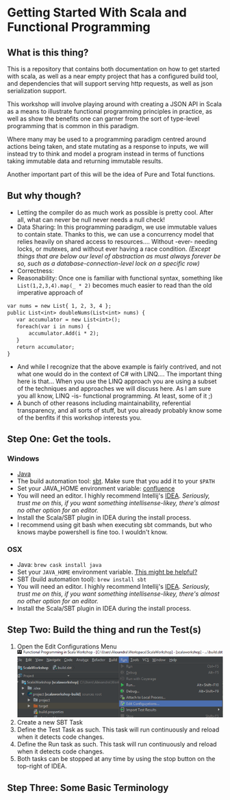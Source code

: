 # Getting Started With Scala and Functional Programming

## What is this thing?

This is a repository that contains both documentation on how to get started with scala,
as well as a near empty project that has a configured build tool, and dependencies that will support
serving http requests, as well as json serialization support.

This workshop will involve playing around with creating a JSON API in Scala as a means
to illustrate functional programming principles in practice, as well as show the benefits
one can garner from the sort of type-level programming that is common in this paradigm.

Where many may be used to a programming paradigm centred around actions being taken, 
and state mutating as a response to inputs, we will instead try to think and model
a program instead in terms of functions taking immutable data and returning immutable results.

Another important part of this will be the idea of Pure and Total functions.

## But why though?

- Letting the compiler do as much work as possible is pretty cool. After all, what can never be null never needs a null check!
- Data Sharing: In this programming paradigm, we use immutable values to contain state. Thanks to this, we can use a concurrency model that relies heavily on shared access to resources.... Without -ever- needing locks, or mutexes, and without ever having a race condition. *(Except things that are below our level of abstraction as must always forever be so, such as a database-connection-level lock on a specific row)*
- Correctness:
- Reasonability: Once one is familiar with functional syntax, something like
 `List(1,2,3,4).map(_ * 2)`
 becomes much easier to read than the old imperative approach of
 ```
 var nums = new List{ 1, 2, 3, 4 };
 public List<int> doubleNums(List<int> nums) {
    var accumulator = new List<int>();
    foreach(var i in nums) {
        accumulator.Add(i * 2);
    }
    return accumulator;
 }

 ``` 
 - And while I recognize that the above example is fairly contrived, and not what one would do
 in the context of C# with LINQ.... The important thing here is that... When you use the LINQ approach
 you are using a subset of the techniques and approaches we will discuss here. As I am sure you all know,
 LINQ -is- functional programming. At least, some of it ;)
 - A bunch of other reasons including maintainability, referential transparency, and all sorts of stuff, but you already probably know some of the benfits if this workshop interests you. 

## Step One: Get the tools.

### Windows

- [Java](http://www.oracle.com/technetwork/java/javase/downloads/jdk9-downloads-3848520.html)
- The build automation tool: [sbt](http://www.scala-sbt.org/download.html). Make sure that you add it to your `$PATH`
- Set your JAVA_HOME environment variable: [confluence](https://confluence.atlassian.com/doc/setting-the-java_home-variable-in-windows-8895.html)
- You will need an editor. I highly recommend Intellij's [IDEA](https://www.jetbrains.com/idea/download/?gclid=EAIaIQobChMIwru2stDU1wIV3cqyCh1ZSQCzEAAYASABEgIRbvD_BwE&gclsrc=aw.ds.ds&dclid=CLjSu97Q1NcCFVGTGAodGz0OnA#section=windows). *Seriously, trust me on this, if you want something intellisense-likey, there's almost no other option for an editor.*
- Install the Scala/SBT plugin in IDEA during the install process.
- I recommend using git bash when executing sbt commands, but who knows maybe powershell is fine too. I wouldn't know.

### OSX

- Java: `brew cask install java`
- Set your `JAVA_HOME` environment variable. [This might be helpful?](http://www.baeldung.com/java-home-on-windows-7-8-10-mac-os-x-linux)
- SBT (build automation tool): `brew install sbt`
- You will need an editor. I highly recommend Intellij's [IDEA](https://www.jetbrains.com/idea/download/?gclid=EAIaIQobChMIn7_C49LU1wIVE5AYCh18cgFkEAAYASABEgLXw_D_BwE&gclsrc=aw.ds.ds&dclid=CNSNt-TS1NcCFReAmgodkS0Ojg#section=mac). *Seriously, trust me on this, if you want something intellisense-likey, there's almost no other option for an editor.*
- Install the Scala/SBT plugin in IDEA during the install process.

## Step Two: Build the thing and run the Test(s)

1. Open the Edit Configurations Menu
![Config Menu](/readme_images/EditRunConfigurations.png?raw=true "Configuarion Menu")
2. Create a new SBT Task
3. Define the Test Task as such. This task will run continuously and reload when it detects code changes.
4. Define the Run task as such. This task will run continuously and reload when it detects code changes.
5. Both tasks can be stopped at any time by using the stop button on the top-right of IDEA. 

## Step Three: Some Basic Terminology




